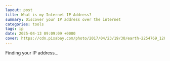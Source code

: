 ```yaml
---
layout: post
title: What is my Internet IP Address?
summary: Discover your IP address over the internet
categories: tools
tags: ip
date: 2025-04-13 09:09:09 +0000
cover: https://cdn.pixabay.com/photo/2017/04/23/19/30/earth-2254769_1280.jpg
---
```


<div id="ipaddress">Finding your IP address...</div>

<script>
	window.addEventListener('load', async function(){
		try{
			const response = await fetch("https://api.ipify.org/?format=json");
			var data = await response.json();
			document.getElementById("ipaddress").innerHTML = "<span style='font-size:26px; font-weight:bold'>" + data.ip + "</span><br>Your IP address";
		}
		catch(err){
			document.getElementById("ipaddress").innerText = "Timeout, Please refresh and try again.";
		}
	});
</script>
